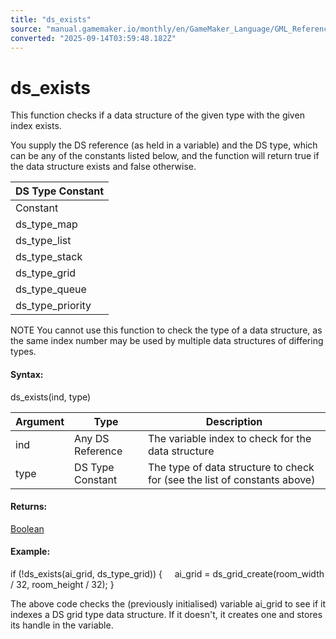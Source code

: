 ```yaml
---
title: "ds_exists"
source: "manual.gamemaker.io/monthly/en/GameMaker_Language/GML_Reference/Data_Structures/ds_exists.htm"
converted: "2025-09-14T03:59:48.182Z"
---
```


# ds\_exists

This function checks if a data structure of the given type with the given index exists.

You supply the DS reference (as held in a variable) and the DS type, which can be any of the constants listed below, and the function will return true if the data structure exists and false otherwise.

| DS Type Constant |
| --- |
| Constant | Description |
| ds_type_map | A map data structure |
| ds_type_list | A list data structure |
| ds_type_stack | A stack data structure |
| ds_type_grid | A grid data structure |
| ds_type_queue | A queue data structure |
| ds_type_priority | A priority data structure |

NOTE You cannot use this function to check the type of a data structure, as the same index number may be used by multiple data structures of differing types.

#### Syntax:

ds\_exists(ind, type)

| Argument | Type | Description |
| --- | --- | --- |
| ind | Any DS Reference | The variable index to check for the data structure |
| type | DS Type Constant | The type of data structure to check for (see the list of constants above) |

#### Returns:

[Boolean](../../GML_Overview/Data_Types.md)

#### Example:

if (!ds\_exists(ai\_grid, ds\_type\_grid))
{
    ai\_grid = ds\_grid\_create(room\_width / 32, room\_height / 32);
}

The above code checks the (previously initialised) variable ai\_grid to see if it indexes a DS grid type data structure. If it doesn't, it creates one and stores its handle in the variable.